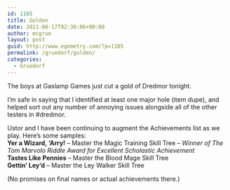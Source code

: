 ```yaml
---
id: 1185
title: Golden
date: 2011-06-17T02:30:06+00:00
author: mcgrue
layout: post
guid: http://www.egometry.com/?p=1185
permalink: /gruedorf/golden/
categories:
  - Gruedorf
---
```

The boys at Gaslamp Games just cut a gold of Dredmor tonight. 

I&#8217;m safe in saying that I identified at least one major hole (item dupe), and helped sort out any number of annoying issues alongside all of the other testers in #dredmor.

Ustor and I have been continuing to augment the Achievements list as we play. Here&#8217;s some samples:  
**Yer a Wizard, ‘Arry!** &#8211; Master the Magic Training Skill Tree &#8211; _Winner of The Tom Marvolo Riddle Award for Excellent Scholastic Achievement_  
**Tastes Like Pennies** &#8211; Master the Blood Mage Skill Tree  
**Gettin’ Ley’d** &#8211; Master the Ley Walker Skill Tree

(No promises on final names or actual achievements there.)